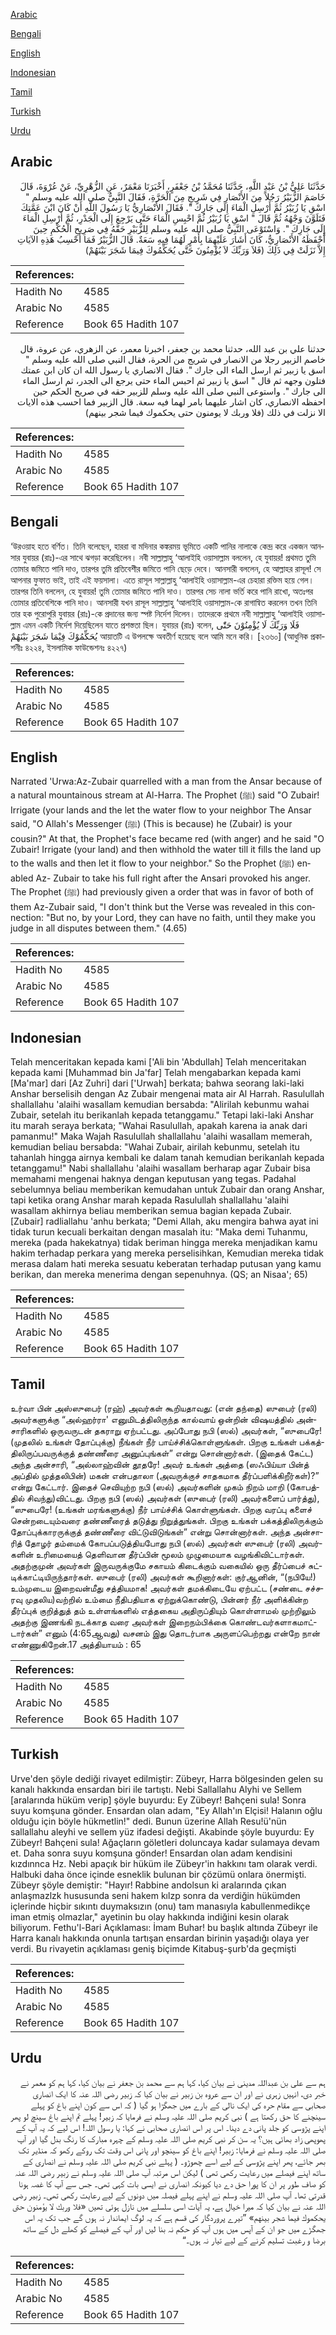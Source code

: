 [Arabic](#arabic)

[Bengali](#bengali)

[English](#english)

[Indonesian](#indonesian)

[Tamil](#tamil)

[Turkish](#turkish)

[Urdu](#urdu)

## Arabic


<div dir="rtl" lang="ar" style={{fontSize:'larger',backgroundColor:'#f8f9fa',padding:20}}>
حَدَّثَنَا عَلِيُّ بْنُ عَبْدِ اللَّهِ، حَدَّثَنَا مُحَمَّدُ بْنُ جَعْفَرٍ، أَخْبَرَنَا مَعْمَرٌ، عَنِ الزُّهْرِيِّ، عَنْ عُرْوَةَ، قَالَ خَاصَمَ الزُّبَيْرُ رَجُلاً مِنَ الأَنْصَارِ فِي شَرِيجٍ مِنَ الْحَرَّةِ، فَقَالَ النَّبِيُّ صلى الله عليه وسلم ‏"‏ اسْقِ يَا زُبَيْرُ ثُمَّ أَرْسِلِ الْمَاءَ إِلَى جَارِكَ ‏"‏‏.‏ فَقَالَ الأَنْصَارِيُّ يَا رَسُولَ اللَّهِ أَنْ كَانَ ابْنَ عَمَّتِكَ فَتَلَوَّنَ وَجْهُهُ ثُمَّ قَالَ ‏"‏ اسْقِ يَا زُبَيْرُ ثُمَّ احْبِسِ الْمَاءَ حَتَّى يَرْجِعَ إِلَى الْجَدْرِ، ثُمَّ أَرْسِلِ الْمَاءَ إِلَى جَارِكَ ‏"‏‏.‏ وَاسْتَوْعَى النَّبِيُّ صلى الله عليه وسلم لِلزُّبَيْرِ حَقَّهُ فِي صَرِيحِ الْحُكْمِ حِينَ أَحْفَظَهُ الأَنْصَارِيُّ، كَانَ أَشَارَ عَلَيْهِمَا بِأَمْرٍ لَهُمَا فِيهِ سَعَةٌ‏.‏ قَالَ الزُّبَيْرُ فَمَا أَحْسِبُ هَذِهِ الآيَاتِ إِلاَّ نَزَلَتْ فِي ذَلِكَ ‏(‏فَلاَ وَرَبِّكَ لاَ يُؤْمِنُونَ حَتَّى يُحَكِّمُوكَ فِيمَا شَجَرَ بَيْنَهُمْ‏)‏
</div>
<div style={{backgroundColor:'#f8f9fa',padding:20, marginBottom: 10}}><table> <thead> <tr> <th>References:</th> <th></th> </tr> </thead> <tbody><tr><td>Hadith No</td><td>4585</td></tr><tr><td>Arabic No</td><td>4585</td></tr><tr><td>Reference</td><td>Book 65 Hadith 107</td></tr></tbody></table></div>


<div dir="rtl" lang="ar" style={{fontSize:'larger',backgroundColor:'#f8f9fa',padding:20}}>
حدثنا علي بن عبد الله، حدثنا محمد بن جعفر، اخبرنا معمر، عن الزهري، عن عروة، قال خاصم الزبير رجلا من الانصار في شريج من الحرة، فقال النبي صلى الله عليه وسلم " اسق يا زبير ثم ارسل الماء الى جارك ". فقال الانصاري يا رسول الله ان كان ابن عمتك فتلون وجهه ثم قال " اسق يا زبير ثم احبس الماء حتى يرجع الى الجدر، ثم ارسل الماء الى جارك ". واستوعى النبي صلى الله عليه وسلم للزبير حقه في صريح الحكم حين احفظه الانصاري، كان اشار عليهما بامر لهما فيه سعة. قال الزبير فما احسب هذه الايات الا نزلت في ذلك (فلا وربك لا يومنون حتى يحكموك فيما شجر بينهم)
</div>
<div style={{backgroundColor:'#f8f9fa',padding:20, marginBottom: 10}}><table> <thead> <tr> <th>References:</th> <th></th> </tr> </thead> <tbody><tr><td>Hadith No</td><td>4585</td></tr><tr><td>Arabic No</td><td>4585</td></tr><tr><td>Reference</td><td>Book 65 Hadith 107</td></tr></tbody></table></div>

## Bengali


<div dir="ltr" lang="bn" style={{fontSize:'larger',backgroundColor:'#f8f9fa',padding:20}}>
‘উরওয়াহ হতে বর্ণিত। তিনি বলেছেন, হাররা বা মদিনার কঙ্করময় ভূমিতে একটি পানির নালাকে কেন্দ্র করে একজন আনসার যুবায়র (রাঃ)-এর সাথে ঝগড়া করেছিলেন। নবী সাল্লাল্লাহু ‘আলাইহি ওয়াসাল্লাম বললেন, হে যুবায়র! প্রথমত তুমি তোমার জমিতে পানি দাও, তারপর তুমি প্রতিবেশীর জমিতে পানি ছেড়ে দেবে। আনসারী বললেন, হে আল্লাহর রাসূল! সে আপনার ফুফাত ভাই, তাই এই ফয়সালা। এতে রাসূল সাল্লাল্লাহু ‘আলাইহি ওয়াসাল্লাম-এর চেহারা রক্তিম হয়ে গেল। তারপর তিনি বললেন, হে যুবায়র! তুমি তোমার জমিতে পানি দাও। তারপর সেচ নালা ভর্তি করে পানি রাখো, অতঃপর তোমার প্রতিবেশিকে পানি দাও। আনসারী যখন রাসূল সাল্লাল্লাহু ‘আলাইহি ওয়াসাল্লাম-কে রাগান্বিত করলেন তখন তিনি তার হক পুরোপুরি যুবায়র (রাঃ)-কে প্রদানের জন্য স্পষ্ট নির্দেশ দিলেন। তাদেরকে প্রথমে নবী সাল্লাল্লাহু ‘আলাইহি ওয়াসাল্লাম এমন একটি নির্দেশ দিয়েছিলেন যাতে প্রশস্ততা ছিল। যুবায়র (রাঃ) বলেন, فَلَا وَرَبِّكَ لَا يُؤْمِنُوْنَ حَتّٰى يُحَكِّمُوْكَ فِيْمَا شَجَرَ بَيْنَهُمْ আয়াতটি এ উপলক্ষে অবতীর্ণ হয়েছে বলে আমি মনে করি। [২৩৬০] (আধুনিক প্রকাশনীঃ ৪২২৪, ইসলামিক ফাউন্ডেশনঃ ৪২২৭)
</div>
<div style={{backgroundColor:'#f8f9fa',padding:20, marginBottom: 10}}><table> <thead> <tr> <th>References:</th> <th></th> </tr> </thead> <tbody><tr><td>Hadith No</td><td>4585</td></tr><tr><td>Arabic No</td><td>4585</td></tr><tr><td>Reference</td><td>Book 65 Hadith 107</td></tr></tbody></table></div>

## English


<div dir="ltr" lang="en" style={{fontSize:'larger',backgroundColor:'#f8f9fa',padding:20}}>
Narrated 'Urwa:Az-Zubair quarrelled with a man from the Ansar because of a natural mountainous stream at Al-Harra. The Prophet (ﷺ) said "O Zubair! Irrigate (your lands and the let the water flow to your neighbor The Ansar said, "O Allah's Messenger (ﷺ) (This is because) he (Zubair) is your cousin?" At that, the Prophet's face became red (with anger) and he said "O Zubair! Irrigate (your land) and then withhold the water till it fills the land up to the walls and then let it flow to your neighbor." So the Prophet (ﷺ) enabled Az- Zubair to take his full right after the Ansari provoked his anger. The Prophet (ﷺ) had previously given a order that was in favor of both of them Az-Zubair said, "I don't think but the Verse was revealed in this connection: "But no, by your Lord, they can have no faith, until they make you judge in all disputes between them." (4.65)
</div>
<div style={{backgroundColor:'#f8f9fa',padding:20, marginBottom: 10}}><table> <thead> <tr> <th>References:</th> <th></th> </tr> </thead> <tbody><tr><td>Hadith No</td><td>4585</td></tr><tr><td>Arabic No</td><td>4585</td></tr><tr><td>Reference</td><td>Book 65 Hadith 107</td></tr></tbody></table></div>

## Indonesian


<div dir="ltr" lang="id" style={{fontSize:'larger',backgroundColor:'#f8f9fa',padding:20}}>
Telah menceritakan kepada kami ['Ali bin 'Abdullah] Telah menceritakan kepada kami [Muhammad bin Ja'far] Telah mengabarkan kepada kami [Ma'mar] dari [Az Zuhri] dari ['Urwah] berkata; bahwa seorang laki-laki Anshar berselisih dengan Az Zubair mengenai mata air Al Harrah. Rasulullah shallallahu 'alaihi wasallam kemudian bersabda: "Alirilah kebunmu wahai Zubair, setelah itu berikanlah kepada tetanggamu." Tetapi laki-laki Anshar itu marah seraya berkata; "Wahai Rasulullah, apakah karena ia anak dari pamanmu!" Maka Wajah Rasulullah shallallahu 'alaihi wasallam memerah, kemudian beliau bersabda: "Wahai Zubair, airilah kebunmu, setelah itu tahanlah hingga airnya kembali ke dalam tanah kemudian berikanlah kepada tetanggamu!" Nabi shallallahu 'alaihi wasallam berharap agar Zubair bisa memahami mengenai haknya dengan keputusan yang tegas. Padahal sebelumnya beliau memberikan kemudahan untuk Zubair dan orang Anshar, tapi ketika orang Anshar marah kepada Rasulullah shallallahu 'alaihi wasallam akhirnya beliau memberikan semua bagian kepada Zubair. [Zubair] radliallahu 'anhu berkata; "Demi Allah, aku mengira bahwa ayat ini tidak turun kecuali berkaitan dengan masalah itu: "Maka demi Tuhanmu, mereka (pada hakekatnya) tidak beriman hingga mereka menjadikan kamu hakim terhadap perkara yang mereka perselisihkan, Kemudian mereka tidak merasa dalam hati mereka sesuatu keberatan terhadap putusan yang kamu berikan, dan mereka menerima dengan sepenuhnya. (QS; an Nisaa'; 65)
</div>
<div style={{backgroundColor:'#f8f9fa',padding:20, marginBottom: 10}}><table> <thead> <tr> <th>References:</th> <th></th> </tr> </thead> <tbody><tr><td>Hadith No</td><td>4585</td></tr><tr><td>Arabic No</td><td>4585</td></tr><tr><td>Reference</td><td>Book 65 Hadith 107</td></tr></tbody></table></div>

## Tamil


<div dir="ltr" lang="ta" style={{fontSize:'larger',backgroundColor:'#f8f9fa',padding:20}}>
உர்வா பின் அஸ்ஸுபைர் (ரஹ்) அவர்கள் கூறியதாவது: (என் தந்தை) ஸுபைர் (ரலி) அவர்களுக்கு “அல்ஹர்ரா' எனுமிடத்திலிருந்த கால்வாய் ஒன்றின் விஷயத்தில் அன்சாரிகளில் ஒருவருடன் தகராறு ஏற்பட்டது. அப்போது நபி (ஸல்) அவர்கள், “ஸுபைரே! (முதலில் உங்கள் தோப்புக்கு) நீங்கள் நீர் பாய்ச்சிக்கொள்ளுங்கள். பிறகு உங்கள் பக்கத்திலிருப்பவருக்குத் தண்ணீரை அனுப்புங்கள்” என்று சொன்னார்கள். (இதைக் கேட்ட) அந்த அன்சாரி, “அல்லாஹ்வின் தூதரே! அவர் உங்கள் அத்தை (ஸஃபிய்யா பின்த் அப்தில் முத்தலிபின்) மகன் என்பதாலா (அவருக்குச் சாதகமாக தீர்ப்பளிக்கிறீர்கள்)?” என்று கேட்டார். இதைச் செவியுற்ற நபி (ஸல்) அவர்களின் முகம் நிறம் மாறி (கோபத்தில் சிவந்து)விட்டது. பிறகு நபி (ஸல்) அவர்கள் (ஸுபைர் (ரலி) அவர்களைப் பார்த்து), “ஸுபைரே! (உங்கள் மரங்களுக்கு) நீர் பாய்ச்சிக் கொள்ளுங்கள். பிறகு வரப்பு களைச் சென்றடையும்வரை தண்ணீரைத் தடுத்து நிறுத்துங்கள். பிறகு உங்கள் பக்கத்திலிருக்கும் தோப்புக்காரருக்குத் தண்ணீரை விட்டுவிடுங்கள்” என்று சொன்னார்கள். அந்த அன்சாரித் தோழர் தம்மைக் கோபப்படுத்தியபோது நபி (ஸல்) அவர்கள் ஸுபைர் (ரலி) அவர்களின் உரிமையைத் தெளிவான தீர்ப்பின் மூலம் முழுமையாக வழங்கிவிட்டார்கள். அதற்குமுன் அவர்கள் இருவருக்குமே சகாயம் கிடைக்கும் வகையில் ஒரு தீர்ப்பைச் சுட்டிக்காட்டியிருந்தார்கள். ஸுபைர் (ரலி) அவர்கள் கூறினார்கள்: குர்ஆனின், “(நபியே!) உம்முடைய இறைவன்மீது சத்தியமாக! அவர்கள் தமக்கிடையே ஏற்பட்ட (சண்டை சச்சரவு முதலிய)வற்றில் உம்மை நீதிபதியாக ஏற்றுக்கொண்டு, பின்னர் நீர் அளிக்கின்ற தீர்ப்புக் குறித்துத் தம் உள்ளங்களில் எத்தகைய அதிருப்தியும் கொள்ளாமல் முற்றிலும் அதற்கு இணங்கி நடக்காத வரை அவர்கள் இறைநம்பிக்கை கொண்டவர்களாகமாட்டார்கள்” எனும் (4:65ஆவது) வசனம் இது தொடர்பாக அருளப்பெற்றது என்றே நான் எண்ணுகிறேன்.17 அத்தியாயம் : 65
</div>
<div style={{backgroundColor:'#f8f9fa',padding:20, marginBottom: 10}}><table> <thead> <tr> <th>References:</th> <th></th> </tr> </thead> <tbody><tr><td>Hadith No</td><td>4585</td></tr><tr><td>Arabic No</td><td>4585</td></tr><tr><td>Reference</td><td>Book 65 Hadith 107</td></tr></tbody></table></div>

## Turkish


<div dir="ltr" lang="tr" style={{fontSize:'larger',backgroundColor:'#f8f9fa',padding:20}}>
Urve'den şöyle dediği rivayet edilmiştir: Zübeyr, Harra bölgesinden gelen su kanalı hakkında ensardan biri ile tartıştı. Nebi Sallallahu Alyhi ve Sellem [aralarında hüküm verip] şöyle buyurdu: Ey Zübeyr! Bahçeni sula! Sonra suyu komşuna gönder. Ensardan olan adam, "Ey Allah'ın Elçisi! Halanın oğlu olduğu için böyle hükmetlin!" dedi. Bunun üzerine Allah Resu!ü'nün sallallahu aleyhi ve sellem yüz ifadesi değişti. Akabinde şöyle buyurdu: Ey Zübeyr! Bahçeni sula! Ağaçların göletleri doluncaya kadar sulamaya devam et. Daha sonra suyu komşuna gönder! Ensardan olan adam kendisini kızdınnca Hz. Nebi apaçık bir hüküm ile Zübeyr'in hakkını tam olarak verdi. Halbuki daha önce içinde esneklik bulunan bir çözümü onlara önermişti. Zübeyr şöyle demiştir: "Hayır! Rabbine andolsun ki aralarında çıkan anlaşmazlzk hususunda seni hakem kılzp sonra da verdiğin hükümden içlerinde hiçbir sıkıntı duymaksızın (onu) tam manasıyla kabullenmedikçe iman etmiş olmazlar," ayetinin bu olay hakkında indiğini kesin olarak biliyorum. Fethu'l-Bari Açıklaması: İmam Buhar! bu başlık altında Zübeyr ile Harra kanalı hakkında onunla tartışan ensardan birinin yaşadığı olaya yer verdi. Bu rivayetin açıklaması geniş biçimde Kitabuş-şurb'da geçmişti
</div>
<div style={{backgroundColor:'#f8f9fa',padding:20, marginBottom: 10}}><table> <thead> <tr> <th>References:</th> <th></th> </tr> </thead> <tbody><tr><td>Hadith No</td><td>4585</td></tr><tr><td>Arabic No</td><td>4585</td></tr><tr><td>Reference</td><td>Book 65 Hadith 107</td></tr></tbody></table></div>

## Urdu


<div dir="rtl" lang="ur" style={{fontSize:'larger',backgroundColor:'#f8f9fa',padding:20}}>
ہم سے علی بن عبداللہ مدینی نے بیان کیا، کہا ہم سے محمد بن جعفر نے بیان کیا، کہا ہم کو معمر نے خبر دی، انہیں زہری نے اور ان سے عروہ بن زبیر نے بیان کیا کہ زبیر رضی اللہ عنہ کا ایک انصاری صحابی سے مقام حرہ کی ایک نالی کے بارے میں جھگڑا ہو گیا ( کہ اس سے کون اپنے باغ کو پہلے سینچنے کا حق رکھتا ہے ) نبی کریم صلی اللہ علیہ وسلم نے فرمایا کہ زبیر! پہلے تم اپنے باغ سینچ لو پھر اپنے پڑوسی کو جلد پانی دے دینا۔ اس پر اس انصاری صحابی نے کہا: یا رسول اللہ! اس لیے کہ یہ آپ کے پھوپھی زاد بھائی ہیں؟ یہ سن کر نبی کریم صلی اللہ علیہ وسلم کے چہرہ مبارک کا رنگ بدل گیا اور آپ صلی اللہ علیہ وسلم نے فرمایا: زبیر! اپنے باغ کو سینچو اور پانی اس وقت تک روکے رکھو کہ منڈیر تک بھر جائے، پھر اپنے پڑوسی کے لیے اسے چھوڑو۔ ( پہلے نبی کریم صلی اللہ علیہ وسلم نے انصاری کے ساتھ اپنے فیصلے میں رعایت رکھی تھی ) لیکن اس مرتبہ آپ صلی اللہ علیہ وسلم نے زبیر رضی اللہ عنہ کو صاف طور پر ان کا پورا حق دے دیا کیونکہ انصاری نے ایسی بات کہی تھی۔ جس سے آپ کا غصہ ہونا قدرتی تھا۔ آپ صلی اللہ علیہ وسلم نے اپنے پہلے فیصلہ میں دونوں کے لیے رعایت رکھی تھی۔ زبیر رضی اللہ عنہ نے بیان کیا کہ میرا خیال ہے، یہ آیات اسی سلسلے میں نازل ہوئی تھیں «فلا وربك لا يؤمنون حتى يحكموك فيما شجر بينهم‏» ”تیرے پروردگار کی قسم ہے کہ یہ لوگ ایماندار نہ ہوں گے جب تک یہ اس جھگڑے میں جو ان کے آپس میں ہوں آپ کو حکم نہ بنا لیں اور آپ کے فیصلے کو کھلے دل کے ساتھ برضا و رغبت تسلیم کرنے کے لیے تیار نہ ہوں۔“
</div>
<div style={{backgroundColor:'#f8f9fa',padding:20, marginBottom: 10}}><table> <thead> <tr> <th>References:</th> <th></th> </tr> </thead> <tbody><tr><td>Hadith No</td><td>4585</td></tr><tr><td>Arabic No</td><td>4585</td></tr><tr><td>Reference</td><td>Book 65 Hadith 107</td></tr></tbody></table></div>